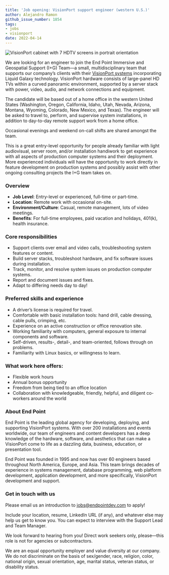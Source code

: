 ```yaml
---
title: 'Job opening: VisionPort support engineer (western U.S.)'
author: Alejandro Ramon
github_issue_number: 1854
tags:
- jobs
- visionport
date: 2022-04-14
---
```


![VisionPort cabinet with 7 HDTV screens in portrait orientation](/blog/2021/06/job-liquid-galaxy-support-engineer/lg-cabinet.jpg)

We are looking for an engineer to join the End Point Immersive and Geospatial Support (I+G) Team—​a small, multidisciplinary team that supports our company’s clients with their [VisionPort systems](https://www.visionport.com/) incorporating Liquid Galaxy technology. VisionPort hardware consists of large-panel HD TVs within a curved panoramic environment, supported by a server stack with power, video, audio, and network connections and equipment.

The candidate will be based out of a home office in the western United States (Washington, Oregon, California, Idaho, Utah, Nevada, Arizona, Montana, Wyoming, Colorado, New Mexico, and Texas). The engineer will be asked to travel to, perform, and supervise system installations, in addition to day-to-day remote support work from a home office.

Occasional evenings and weekend on-call shifts are shared amongst the team.

This is a great entry-level opportunity for people already familiar with light audiovisual, server room, and/or installation handiwork to get experience with all aspects of production computer systems and their deployment. More experienced individuals will have the opportunity to work directly in feature development on production systems and possibly assist with other ongoing consulting projects the I+G team takes on.

### Overview

- **Job Level**: Entry-level or experienced, full-time or part-time.
- **Location**: Remote work with occasional on-site.
- **Environment/​Culture**: Casual, remote management, lots of video meetings.
- **Benefits**: For full-time employees, paid vacation and holidays, 401(k), health insurance.

### Core responsibilities

- Support clients over email and video calls, troubleshooting system features or content.
- Build server stacks, troubleshoot hardware, and fix software issues during installation.
- Track, monitor, and resolve system issues on production computer systems.
- Report and document issues and fixes.
- Adapt to differing needs day to day!

### Preferred skills and experience

- A driver’s license is required for travel.
- Comfortable with basic installation tools: hand drill, cable dressing, cable pulls, crimping, etc.
- Experience on an active construction or office renovation site.
- Working familiarity with computers, general exposure to internal components and software.
- Self-driven, results-, detail-, and team-oriented, follows through on problems.
- Familiarity with Linux basics, or willingness to learn.

### What work here offers:

- Flexible work hours
- Annual bonus opportunity
- Freedom from being tied to an office location
- Collaboration with knowledgeable, friendly, helpful, and diligent co-workers around the world

### About End Point

End Point is the leading global agency for developing, deploying, and supporting VisionPort systems. With over 200 installations and events worldwide, our team of engineers and content developers has a deep knowledge of the hardware, software, and aesthetics that can make a VisionPort come to life as a dazzling data, business, education, or presentation tool.

End Point was founded in 1995 and now has over 60 engineers based throughout North America, Europe, and Asia. This team brings decades of experience in systems management, database programming, web platform development, application development, and more specifically, VisionPort development and support.

### Get in touch with us

Please email us an introduction to jobs@endpointdev.com to apply!

Include your location, resume, LinkedIn URL (if any), and whatever else may help us get to know you. You can expect to interview with the Support Lead and Team Manager.

We look forward to hearing from you! Direct work seekers only, please—​this role is not for agencies or subcontractors.

We are an equal opportunity employer and value diversity at our company. We do not discriminate on the basis of sex/​gender, race, religion, color, national origin, sexual orientation, age, marital status, veteran status, or disability status.

<script type="application/ld+json">
{
  "@context": "http://schema.org/",
  "@type": "JobPosting",
  "title": "VisionPort support engineer",
  "description": "<p>We are looking for an engineer to join the End Point Immersive and Geospatial Support (I+G) Team—a small, multidisciplinary team that supports our company’s clients with their VisionPort systems incorporating Liquid Galaxy technology. VisionPort hardware consists of large-panel HD TVs within a curved panoramic environment, supported by a server stack with power, video, audio, and network connections and equipment.</p><p>The candidate will be based out of a home office in the western United States (Washington, Oregon, California, Idaho, Utah, Nevada, Arizona, Montana, Wyoming, Colorado, New Mexico, and Texas). The engineer will be asked to travel to, perform, and supervise system installations, in addition to day-to-day remote support work from a home office.</p><p>Occasional evenings and weekend on-call shifts are shared amongst the team.</p><p>This is a great entry-level opportunity for people already familiar with light audiovisual, server room, and/or installation handiwork to get experience with all aspects of production computer systems and their deployment. More experienced individuals will have the opportunity to work directly in feature development on production systems and possibly assist with other ongoing consulting projects the I+G team takes on.</p><p><strong>Overview</strong></p><ul><li>Job LevelEntry-level or experienced, full-time or part-time.</li><li>LocationRemote work with occasional on-site.</li><li>Environment/Culture: Casual, remote management, lots of video meetings.</li><li>Benefits: For full-time employees, paid vacation and holidays, 401(k), health insurance.</li></ul><p><strong>Core responsibilities</strong></p><ul><li>Support clients over email and video calls, troubleshooting system features or content.</li><li>Build server stacks, troubleshoot hardware, and fix software issues during installation.</li><li>Track, monitor, and resolve system issues on production computer systems.</li><li>Report and document issues and fixes.</li><li>Adapt to differing needs day to day!</li></ul><p><strong>Preferred skills and experience</strong></p><ul><li>A driver’s license is required for travel.</li><li>Comfortable with basic installation tools: hand drill, cable dressing, cable pulls, crimping, etc.</li><li>Experience on an active construction or office renovation site.</li><li>Working familiarity with computers, general exposure to internal components and software.</li><li>Self-driven, results-, detail-, and team-oriented, follows through on problems.</li><li>Familiarity with Linux basics, or willingness to learn.</li></ul><p><strong>What work here offers:</strong></p><ul><li>Flexible work hours</li><li>Annual bonus opportunity</li><li>Freedom from being tied to an office location</li><li>Collaboration with knowledgeable, friendly, helpful, and diligent co-workers around the world</li></ul><p><strong>About End Point</strong></p><p>End Point is the leading global agency for developing, deploying, and supporting VisionPort systems. With over 200 installations and events worldwide, our team of engineers and content developers has a deep knowledge of the hardware, software, and aesthetics that can make a VisionPort come to life as a dazzling data, business, education, or presentation tool.</p><p>End Point was founded in 1995 and now has over 60 engineers based throughout North America, Europe, and Asia. This team brings decades of experience in systems management, database programming, web platform development, application development, and more specifically, VisionPort development and support.</p><p><strong>Get in touch with us</strong></p>Please email us an introduction to <a href=\"jobs@endpointdev.com\">jobs@endpointdev.com</a> to apply!</p><p>Include your location, resume, LinkedIn URL (if any), and whatever else may help us get to know you. You can expect to interview with the Support Lead and Team Manager.</p><p>We look forward to hearing from you! Direct work seekers only, please—this role is not for agencies or subcontractors.</p><p>We are an equal opportunity employer and value diversity at our company. We do not discriminate on the basis of sex/gender, race, religion, color, national origin, sexual orientation, age, marital status, veteran status, or disability status.</p>",
  "identifier": {
    "@type": "PropertyValue",
    "name": "End Point Corporation",
    "value": "visionport-202204"
  },
  "datePosted": "2022-04-14",
  "validThrough": "2022-07-14",
  "employmentType": ["FULL_TIME", "PART_TIME"],
  "hiringOrganization": {
    "@type": "Organization",
    "name": "End Point Corporation",
    "sameAs": "https://www.endpointdev.com/blog/2022/04/job-visionport-support-engineer/",
    "logo": "https://www.endpointdev.com/images/favicon.ico"
  },
  "applicantLocationRequirements": [
    {
      "@type": "State",
      "name": "Washington, USA"
    },
    {
      "@type": "State",
      "name": "Oregon, USA"
    },
    {
      "@type": "State",
      "name": "California, USA"
    },
    {
      "@type": "State",
      "name": "Idaho, USA"
    },
    {
      "@type": "State",
      "name": "Utah, USA"
    },
    {
      "@type": "State",
      "name": "Nevada, USA"
    },
    {
      "@type": "State",
      "name": "Arizona, USA"
    },
    {
      "@type": "State",
      "name": "Montana, USA"
    },
    {
      "@type": "State",
      "name": "Wyoming, USA"
    },
    {
      "@type": "State",
      "name": "Colorado, USA"
    },
    {
      "@type": "State",
      "name": "New Mexico, USA"
    },
    {
      "@type": "State",
      "name": "Texas, USA"
    }
  ],
  "jobLocationType": "TELECOMMUTE"
}
</script>
